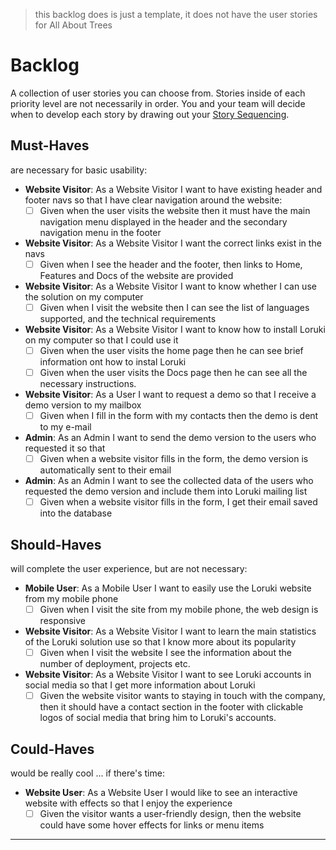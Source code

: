 > this backlog does is just a template, it does not have the user stories for All About Trees

# Backlog

A collection of user stories you can choose from. Stories inside of each priority level are not necessarily in order. You and your team will decide when to develop each story by drawing out your [Story Sequencing](#story-sequencing).

## Must-Haves

are necessary for basic usability:

- **Website Visitor**: As a Website Visitor I want to have existing header and footer navs so that I have clear navigation around the website:    
  - [ ] Given when the user visits the website then it must have the main navigation menu displayed in the header and the secondary navigation menu in the footer
- **Website Visitor**: As a Website Visitor I want the correct links exist in the navs
  - [ ]  Given when I see the header and the footer, then links to Home, Features and Docs of the website are provided
- **Website Visitor**: As a Website Visitor I want to know whether I can use the solution on my computer 
  - [ ] Given when I visit the website then I can see the list of languages supported, and the technical requirements
- **Website Visitor**: As a Website Visitor I want to know how to install Loruki on my computer so that I could use it   
  - [ ] Given when the user visits the home page then he can see brief information ont how to instal Loruki
  - [ ] Given when the user visits the Docs page then he can see all the necessary instructions. 
- **Website Visitor**: As a User I want to request a demo so that I receive a demo version to my mailbox
  - [ ] Given when I fill in the form with my contacts then the demo is dent to my e-mail
- **Admin**: As an Admin I want to send the demo version to the users who requested it so that    
  - [ ] Given when a website visitor fills in the form, the demo version is automatically sent to their email
- **Admin**: As an Admin I want to see the collected data of the users who requested the demo version and include them into Loruki mailing list  
  - [ ] Given when a website visitor fills in the form, I get their email saved into the database

## Should-Haves

will complete the user experience, but are not necessary:

- **Mobile User**: As a Mobile User I want to easily use the Loruki website from my mobile phone 
  - [ ] Given when I visit the site from my mobile phone, the web design is responsive
- **Website Visitor**: As a Website Visitor I want to learn the main statistics of the Loruki solution use so that I know more about its popularity 
  - [ ] Given when I visit the website I see the information about the number of deployment, projects etc. 
- **Website Visitor**: As a Website Visitor I want to see Loruki accounts in social media so that I get more information about Loruki 
  - [ ] Given the website visitor wants to staying in touch with the company, then it should have a contact section in the footer with clickable logos of social media that bring him to Loruki's accounts.

## Could-Haves

would be really cool ... if there's time:

- **Website User**: As a Website User I would like to see an interactive website with effects so that I enjoy the experience 
  - [ ] Given the visitor wants a user-friendly design, then the website could have some hover effects for links or menu items

---
